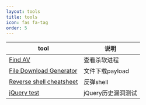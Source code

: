 ```yaml
---
layout: tools
title: tools
icon: fas fa-tag
order: 5
---
```



| tool | 说明 |
| ---- | ---- |
| <a href="https://shigophilo.github.io/tool/av.html">Find AV</a> | 查看杀软进程 |
| <a href="https://shigophilo.github.io/tool/File-Download-Generator.html">File Download Generator</a> | 文件下载payload |
| <a href="https://shigophilo.github.io/tool/Reverse-shell-cheatsheet.html">Reverse shell cheatsheet</a> | 反弹shell |
| <a href="https://shigophilo.github.io/tool/jQuery-test.html">jQuery test</a> | jQuery历史漏洞测试 |